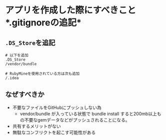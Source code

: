 # アプリを作成した際にすべきこと*.gitignoreの追記*

## `.DS_Store`を追記
```
# 以下を追加
.DS_Store
/vendor/bundle

# RubyMineを使用されている方は次も追加
/.idea
```

## なぜすべきか

- 不要なファイルをGitHubにプッシュしない為
  - vendor/bundle が入っている状態で bundle install すると200mb以上もの不要なgemデータなどがプッシュされることになる。
- 共有するメリットがない
- 無駄なコンフリクトを起こす可能性がある
